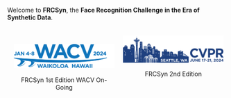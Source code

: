 Welcome to **FRCSyn**, the **Face Recognition Challenge in the Era of Synthetic Data**.

<div style="display: flex; flex-direction: row;">
    <div style="flex: 50%; padding: 15px; padding-top:25px">
        <p align="center">
            <a href="WACV2024.html">
                <img src="/assets/images/WACV-Logo_2024-1024x243.png" alt="WACV2024" width="100%">
            </a>
        </p>
        <p align="center" style="padding-top:2px">
            FRCSyn 1st Edition WACV On-Going
        </p>
    </div>
    <div style="flex: 50%; padding: 5px;">
        <p align="center">
            <a href="CVPR2024.html">
                <img src="/assets/images/cvpr_banner_homepage-cropped.png" alt="CVPR2024" width="100%">
            </a>
        </p>
        <p align="center">
            FRCSyn 2nd Edition
        </p>
    </div>
</div>
